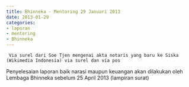 ```yaml
---
title: Bhinneka - Mentoring 29 Januari 2013
date: 2013-01-29
categories:
- laporan
- mentoring
- Bhinneka
---
```


     Via surel dari Soe Tjen mengenai akta notaris yang baru ke Siska (Wikimedia Indonesia) via surel dan via pos

Penyelesaian laporan baik narasi maupun keuangan akan dilakukan oleh Lembaga Bhinneka sebelum 25 April 2013 (lampiran surat) 
